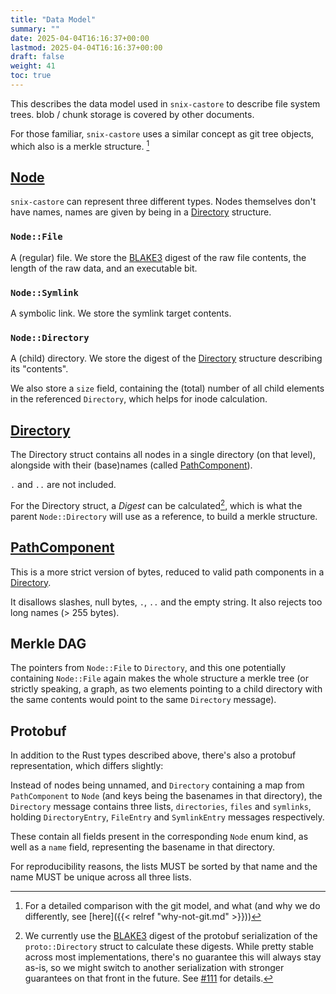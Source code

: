 ```yaml
---
title: "Data Model"
summary: ""
date: 2025-04-04T16:16:37+00:00
lastmod: 2025-04-04T16:16:37+00:00
draft: false
weight: 41
toc: true
---
```


This describes the data model used in `snix-castore` to describe file system
trees. blob / chunk storage is covered by other documents.

For those familiar, `snix-castore` uses a similar concept as git tree objects,
which also is a merkle structure. [^why-not-git-trees]

## [Node][rustdoc-node]
`snix-castore` can represent three different types.
Nodes themselves don't have names, names are given by being in a
[Directory](#directory) structure.

### `Node::File`
A (regular) file.
We store the [BLAKE3][] digest of the raw file contents, the length of the raw
data, and an executable bit.

### `Node::Symlink`
A symbolic link.
We store the symlink target contents.

### `Node::Directory`
A (child) directory.
We store the digest of the [Directory](#directory) structure describing its
"contents".

We also store a `size` field, containing the (total) number of all child
elements in the referenced `Directory`, which helps for inode calculation.


## [Directory][rustdoc-node]
The Directory struct contains all nodes in a single directory (on that level),
alongside with their (base)names (called [PathComponent](#pathcomponent)).

`.` and `..` are not included.

For the Directory struct, a *Digest* can be calculated[^directory-digest], which
is what the parent `Node::Directory` will use as a reference, to build a merkle
structure.

## [PathComponent][rustdoc-pathcomponent]
This is a more strict version of bytes, reduced to valid path components in a
[Directory](#directory).

It disallows slashes, null bytes, `.`, `..` and the
empty string. It also rejects too long names (> 255 bytes).

## Merkle DAG
The pointers from `Node::File` to `Directory`, and this one potentially
containing `Node::File` again makes the whole structure a merkle tree  (or
strictly speaking, a graph, as two elements pointing to a child directory with
the same contents would point to the same `Directory` message).


## Protobuf
In addition to the Rust types described above, there's also a protobuf
representation, which differs slightly:

Instead of nodes being unnamed, and `Directory` containing a map from
`PathComponent` to `Node` (and keys being the basenames in that directory),
the `Directory` message contains three lists, `directories`, `files` and
`symlinks`, holding `DirectoryEntry`, `FileEntry` and `SymlinkEntry` messages
respectively.

These contain all fields present in the corresponding `Node` enum kind, as well
as a `name` field, representing the basename in that directory.

For reproducibility reasons, the lists MUST be sorted by that name and the
name MUST be unique across all three lists.


[rustdoc-directory]: https://snix.dev/rustdoc/snix_castore/struct.Directory.html
[rustdoc-node]: https://snix.dev/rustdoc/snix_castore/enum.Node.html
[rustdoc-pathcomponent]: https://snix.dev/rustdoc/snix_castore/struct.PathComponent.html
[BLAKE3]: https://github.com/BLAKE3-team/BLAKE3
[^why-not-git-trees]: For a detailed comparison with the git model, and what (and why we do differently, see [here]({{< relref "why-not-git.md" >}}))
[^directory-digest]: We currently use the [BLAKE3][] digest of the protobuf
                     serialization of the `proto::Directory` struct to calculate
                     these digests. While pretty stable across most
                     implementations, there's no guarantee this will always stay
                     as-is, so we might switch to another serialization with
                     stronger guarantees on that front in the future.
                     See [#111](https://git.snix.dev/snix/snix/issues/111) for details.
